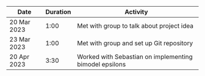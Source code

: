| Date | Duration | Activity |
---|---|---
20 Mar 2023 | 1:00 | Met with group to talk about project idea
23 Mar 2023 | 1:00 | Met with group and set up Git repository
20 Apr 2023 | 3:30 | Worked with Sebastian on implementing bimodel epsilons